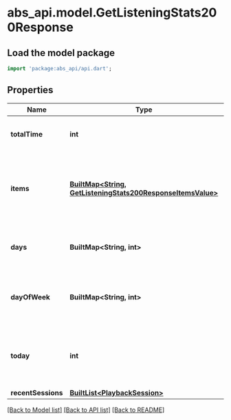 # abs_api.model.GetListeningStats200Response

## Load the model package
```dart
import 'package:abs_api/api.dart';
```

## Properties
Name | Type | Description | Notes
------------ | ------------- | ------------- | -------------
**totalTime** | **int** | The total time listened in seconds. | [optional] 
**items** | [**BuiltMap&lt;String, GetListeningStats200ResponseItemsValue&gt;**](GetListeningStats200ResponseItemsValue.md) | A list of library items the user has listened to, keyed by their item IDs. | [optional] 
**days** | **BuiltMap&lt;String, int&gt;** | A mapping of days to total listening times. | [optional] 
**dayOfWeek** | **BuiltMap&lt;String, int&gt;** | A mapping of days of the week to total listening times. | [optional] 
**today** | **int** | The time (in seconds) the user has listened to library items today. | [optional] 
**recentSessions** | [**BuiltList&lt;PlaybackSession&gt;**](PlaybackSession.md) |  | [optional] 

[[Back to Model list]](../README.md#documentation-for-models) [[Back to API list]](../README.md#documentation-for-api-endpoints) [[Back to README]](../README.md)



